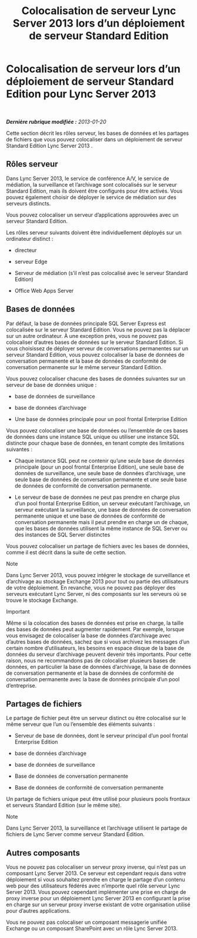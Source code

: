 ﻿---
title: Colocalisation de serveur Lync Server 2013 lors d’un déploiement de serveur Standard Edition
TOCTitle: Colocalisation de serveur lors d’un déploiement de serveur Standard Edition
ms:assetid: 0763ffab-4fd6-463a-8e62-d97876b376d3
ms:mtpsurl: https://technet.microsoft.com/fr-fr/library/Gg398131(v=OCS.15)
ms:contentKeyID: 49296152
ms.date: 05/20/2016
mtps_version: v=OCS.15
ms.translationtype: HT
---

# Colocalisation de serveur lors d’un déploiement de serveur Standard Edition pour Lync Server 2013

 

_**Dernière rubrique modifiée :** 2013-01-20_

Cette section décrit les rôles serveur, les bases de données et les partages de fichiers que vous pouvez colocaliser dans un déploiement de serveur Standard Edition Lync Server 2013 .

## Rôles serveur

Dans Lync Server 2013, le service de conférence A/V, le service de médiation, la surveillance et l’archivage sont colocalisés sur le serveur Standard Edition, mais ils doivent être configurés pour être activés. Vous pouvez également choisir de déployer le service de médiation sur des serveurs distincts.

Vous pouvez colocaliser un serveur d’applications approuvées avec un serveur Standard Edition.

Les rôles serveur suivants doivent être individuellement déployés sur un ordinateur distinct :

  - directeur

  - serveur Edge

  - Serveur de médiation (s’il n’est pas colocalisé avec le serveur Standard Edition)

  - Office Web Apps Server

## Bases de données

Par défaut, la base de données principale SQL Server Express est colocalisée sur le serveur Standard Edition. Vous ne pouvez pas la déplacer sur un autre ordinateur. À une exception près, vous ne pouvez pas colocaliser d’autres bases de données sur le serveur Standard Edition. Si vous choisissez de déployer serveur de conversations permanentes sur un serveur Standard Edition, vous pouvez colocaliser la base de données de conversation permanente et la base de données de conformité de conversation permanente sur le même serveur Standard Edition.

Vous pouvez colocaliser chacune des bases de données suivantes sur un serveur de base de données unique :

  - base de données de surveillance

  - base de données d’archivage

  - Une base de données principale pour un pool frontal Enterprise Edition

Vous pouvez colocaliser une base de données ou l’ensemble de ces bases de données dans une instance SQL unique ou utiliser une instance SQL distincte pour chaque base de données, en tenant compte des limitations suivantes :

  - Chaque instance SQL peut ne contenir qu’une seule base de données principale (pour un pool frontal Enterprise Edition), une seule base de données de surveillance, une seule base de données d’archivage, une seule base de données de conversation permanente et une seule base de données de conformité de conversation permanente.

  - Le serveur de base de données ne peut pas prendre en charge plus d’un pool frontal Enterprise Edition, un serveur exécutant l’archivage, un serveur exécutant la surveillance, une base de données de conversation permanente unique et une base de données de conformité de conversation permanente mais il peut prendre en charge un de chaque, que les bases de données utilisent la même instance de SQL Server ou des instances de SQL Server distinctes

Vous pouvez colocaliser un partage de fichiers avec les bases de données, comme il est décrit dans la suite de cette section.

> [!note]  
> Dans Lync Server 2013, vous pouvez intégrer le stockage de surveillance et d’archivage au stockage Exchange 2013 pour tout ou partie des utilisateurs de votre déploiement. En revanche, vous ne pouvez pas déployer des serveurs exécutant Lync Server, ni des composants sur les serveurs où se trouve le stockage Exchange.

> [!important]  
> Même si la colocation des bases de données est prise en charge, la taille des bases de données peut augmenter rapidement. Par exemple, lorsque vous envisagez de colocaliser la base de données d’archivage avec d’autres bases de données, sachez que si vous archivez les messages d’un certain nombre d’utilisateurs, les besoins en espace disque de la base de données du serveur d’archivage peuvent devenir très importants. Pour cette raison, nous ne recommandons pas de colocaliser plusieurs bases de données, en particulier la base de données d’archivage, la base de données de conversation permanente et la base de données de conformité de conversation permanente avec la base de données principale d’un pool d’entreprise.

## Partages de fichiers

Le partage de fichier peut être un serveur distinct ou être colocalisé sur le même serveur que l’un ou l’ensemble des éléments suivants :

  - Serveur de base de données, dont le serveur principal d’un pool frontal Enterprise Edition

  - base de données d’archivage

  - base de données de surveillance

  - Base de données de conversation permanente

  - Base de données de conformité de conversation permanente

Un partage de fichiers unique peut être utilisé pour plusieurs pools frontaux et serveurs Standard Edition (sur le même site).

> [!note]  
> Dans Lync Server 2013, la surveillance et l’archivage utilisent le partage de fichiers de Lync Server comme serveur Standard Edition.

## Autres composants

Vous ne pouvez pas colocaliser un serveur proxy inverse, qui n’est pas un composant Lync Server 2013. Ce serveur est cependant requis dans votre déploiement si vous souhaitez prendre en charge le partage d’un contenu web pour des utilisateurs fédérés avec n’importe quel rôle serveur Lync Server 2013. Vous pouvez cependant implémenter une prise en charge de proxy inverse pour un déploiement Lync Server 2013 en configurant la prise en charge sur un serveur proxy inverse existant de votre organisation utilisé pour d’autres applications.

Vous ne pouvez pas colocaliser un composant messagerie unifiée Exchange ou un composant SharePoint avec un rôle Lync Server 2013.

